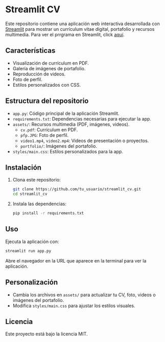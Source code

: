 # Streamlit CV

Este repositorio contiene una aplicación web interactiva desarrollada con [Streamlit](https://streamlit.io/) para mostrar un currículum vitae digital, portafolio y recursos multimedia.
Para ver el prrgrama en Streamlit, click [aquí](https://clauportfolio.streamlit.app/).

## Características
- Visualización de currículum en PDF.
- Galería de imágenes de portafolio.
- Reproducción de videos.
- Foto de perfil.
- Estilos personalizados con CSS.

## Estructura del repositorio
- `app.py`: Código principal de la aplicación Streamlit.
- `requirements.txt`: Dependencias necesarias para ejecutar la app.
- `assets/`: Recursos multimedia (PDF, imágenes, videos).
  - `cv.pdf`: Currículum en PDF.
  - `pfp.JPG`: Foto de perfil.
  - `video1.mp4`, `video2.mp4`: Videos de presentación o proyectos.
  - `portfolio/`: Imágenes del portafolio.
- `styles/main.css`: Estilos personalizados para la app.

## Instalación
1. Clona este repositorio:
   ```bash
   git clone https://github.com/tu_usuario/streamlit_cv.git
   cd streamlit_cv
   ```
2. Instala las dependencias:
   ```bash
   pip install -r requirements.txt
   ```

## Uso
Ejecuta la aplicación con:
```bash
streamlit run app.py
```

Abre el navegador en la URL que aparece en la terminal para ver la aplicación.

## Personalización
- Cambia los archivos en `assets/` para actualizar tu CV, foto, videos o imágenes del portafolio.
- Modifica `styles/main.css` para ajustar los estilos visuales.

## Licencia
Este proyecto está bajo la licencia MIT.
